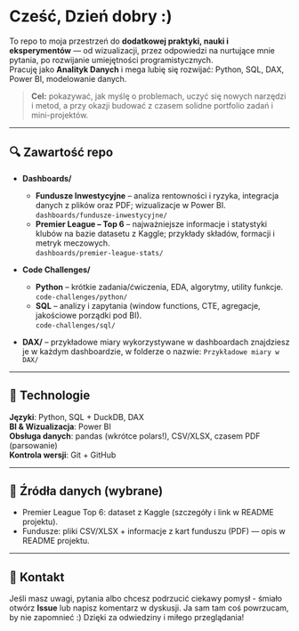 # Cześć, Dzień dobry :)

To repo to moja przestrzeń do **dodatkowej praktyki, nauki i eksperymentów** — od wizualizacji, przez odpowiedzi na nurtujące mnie pytania, po rozwijanie umiejętności programistycznych.  
Pracuję jako **Analityk Danych** i mega lubię się rozwijać: Python, SQL, DAX, Power BI, modelowanie danych.

> **Cel:** pokazywać, jak myślę o problemach, uczyć się nowych narzędzi i metod, a przy okazji budować z czasem solidne portfolio zadań i mini-projektów.

---

## 🔍 Zawartość repo

- **Dashboards/**
  - **Fundusze Inwestycyjne** – analiza rentowności i ryzyka, integracja danych z plików oraz PDF; wizualizacje w Power BI.  
    `dashboards/fundusze-inwestycyjne/`
  - **Premier League – Top 6** – najważniejsze informacje i statystyki klubów na bazie datasetu z Kaggle; przykłady składów, formacji i metryk meczowych.  
    `dashboards/premier-league-stats/`

- **Code Challenges/**
  - **Python** – krótkie zadania/ćwiczenia, EDA, algorytmy, utility funkcje.  
    `code-challenges/python/`
  - **SQL** – analizy i zapytania (window functions, CTE, agregacje, jakościowe porządki pod BI).  
    `code-challenges/sql/`

- **DAX/** – przykładowe miary wykorzystywane w dashboardach znajdziesz je w każdym dashboardzie, w folderze o nazwie:
  `Przykładowe miary w DAX/`

---

## 🧰 Technologie

**Języki**: Python, SQL + DuckDB, DAX  
**BI & Wizualizacja**: Power BI  
**Obsługa danych**: pandas (wkrótce polars!), CSV/XLSX, czasem PDF (parsowanie)  
**Kontrola wersji**: Git + GitHub

---

## 📎 Źródła danych (wybrane)

- Premier League Top 6: dataset z Kaggle (szczegóły i link w README projektu).  
- Fundusze: pliki CSV/XLSX + informacje z kart funduszu (PDF) — opis w README projektu.

---

## 🙌 Kontakt

Jeśli masz uwagi, pytania albo chcesz podrzucić ciekawy pomysł - śmiało otwórz **Issue** lub napisz komentarz w dyskusji. Ja sam tam coś powrzucam, by nie zapomnieć :)
Dzięki za odwiedziny i miłego przeglądania!
